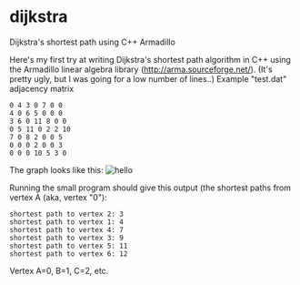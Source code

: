 # dijkstra
Dijkstra's shortest path using C++ Armadillo

Here's my first try at writing Dijkstra's shortest path algorithm in C++ using the Armadillo linear algebra library (http://arma.sourceforge.net/). (It's pretty ugly, but I was going for a low number of lines..)
Example "test.dat" adjacency matrix
```
0 4 3 0 7 0 0
4 0 6 5 0 0 0
3 6 0 11 8 0 0 
0 5 11 0 2 2 10
7 0 8 2 0 0 5
0 0 0 2 0 0 3
0 0 0 10 5 3 0
```
The graph looks like this:
![hello](https://cloud.githubusercontent.com/assets/14184514/10557100/eb12bffe-746a-11e5-8bb9-cc4fa3ec05bf.png)

Running the small program should give this output (the shortest paths from vertex A (aka, vertex "0"): 
```
shortest path to vertex 2: 3
shortest path to vertex 1: 4
shortest path to vertex 4: 7
shortest path to vertex 3: 9
shortest path to vertex 5: 11
shortest path to vertex 6: 12
```
Vertex A=0, B=1, C=2, etc.

